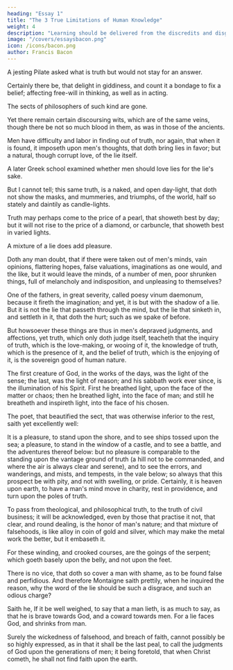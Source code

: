 ```yaml
---
heading: "Essay 1"
title: "The 3 True Limitations of Human Knowledge"
weight: 4
description: "Learning should be delivered from the discredits and disgraces which it has received from disguised ignorance"
image: "/covers/essaysbacon.png"
icon: /icons/bacon.png
author: Francis Bacon
---
```



<!-- Francis Bacon
TO

THE RIGHT HONORABLE

MY VERY GOOD LORD

THE DUKE OF BUCKINGHAM

HIS GRACE, LORD

HIGH ADMIRAL OF ENGLAND

EXCELLENT LORD:


SALOMON saies; A good Name is as a precious oyntment; And I assure my selfe, such wil your Graces Name bee, with Posteritie. For your Fortune, and Merit both, have been Eminent. And you have planted Things, that are like to last. I doe now publish my Essayes; which, of all my other workes, have beene most Currant: For that, as it seemes, they come home, to Mens Businesse, and Bosomes. I have enlarged them, both in Number, and Weight; So that they are indeed a New Worke. I thought it therefore agreeable, to my Affection, and Obligation to your Grace, to prefix your Name before them, both in English, and in Latine. For I doe conceive, that the Latine Volume of them, (being in the Universall Language) may last, as long as Bookes last. My Instauration, I dedicated to the King: My Historie of Henry the Seventh, (which I have now also translated into Latine) and my Portions of Naturall History, to the Prince: And these I dedicate to your Grace; Being of the best Fruits, that by the good Encrease, which God gives to my Pen and Labours, I could yeeld. God leade your Grace by the Hand. Your Graces most Obliged and faithfull Servant,

FR. ST. ALBAN -->



<!-- 1 Of Truth

Of Death

Of Unity In Religion

Of Revenge

5 Of Adversity

Of Simulation And Dissimulation

Of Parents And Children

Of Marriage And Single Life

Of Envy

10 Of Love

Of Great Place

Of Boldness

Of Goodness and Goodness Of Nature

Of Nobility

15 Of Seditions And Troubles

Of Atheism

Of Superstition

Of Travel

Of Empire

Of Counsel

Of Delays

Of Cunning

Of Wisdom For A Man's Self

Of Innovations

Of Dispatch

Of Seeming Wise

Of Friendship

Of Expense

Of the True Greatness Of Kingdoms And Estates

Of Regiment Of Health

Of Suspicion

Of Discourse

Of Plantations

Of Riches

Of Prophecies

Of Ambition

Of Masques And Triumphs

Of Nature In Men

Of Custom And Education

Of Fortune

Of Usury

Of Youth And Age

Of Beauty

Of Deformity

Of Building

Of Gardens

Of Negotiating

Of Followers And Friends

Of Suitors

Of Studies

Of Faction

Of Ceremonies, And Respects

Of Praise

Of Vain-glory

Of Honor And Reputation

Of Judicature

Of Anger

Of Vicissitude Of Things

Of Fame -->

A jesting Pilate asked what is truth but would not stay for an answer.

Certainly there be, that delight in giddiness, and count it a bondage to fix a belief; affecting free-will in thinking, as well as in acting. 

The sects of philosophers of such kind are gone. 

Yet there remain certain discoursing wits, which are of the same veins, though there be not so much blood in them, as was in those of the ancients. 



Men have difficulty and labor in finding out of truth, nor again, that when it is found, it imposeth upon men's thoughts, that doth bring lies in favor; but a natural, though corrupt love, of the lie itself.

A later Greek school examined whether men should love lies for the lie's sake.

But I cannot tell; this same truth, is a naked, and open day-light, that doth not show the masks, and mummeries, and triumphs, of the world, half so stately and daintily as candle-lights.

Truth may perhaps come to the price of a pearl, that showeth best by day; but it will not rise to the price of a diamond, or carbuncle, that showeth best in varied lights. 

A mixture of a lie does add pleasure.

Doth any man doubt, that if there were taken out of men's minds, vain opinions, flattering hopes, false valuations, imaginations as one would, and the like, but it would leave the minds, of a number of men, poor shrunken things, full of melancholy and indisposition, and unpleasing to themselves?

One of the fathers, in great severity, called poesy vinum daemonum, because it fireth the imagination; and yet, it is but with the shadow of a lie. But it is not the lie that passeth through the mind, but the lie that sinketh in, and settleth in it, that doth the hurt; such as we spake of before.

But howsoever these things are thus in men's depraved judgments, and affections, yet truth, which only doth judge itself, teacheth that the inquiry of truth, which is the love-making, or wooing of it, the knowledge of truth, which is the presence of it, and the belief of truth, which is the enjoying of it, is the sovereign good of human nature.

The first creature of God, in the works of the days, was the light of the sense; the last, was the light of reason; and his sabbath work ever since, is the illumination of his Spirit. First he breathed light, upon the face of the matter or chaos; then he breathed light, into the face of man; and still he breatheth and inspireth light, into the face of his chosen. 

The poet, that beautified the sect, that was otherwise inferior to the rest, saith yet excellently well:

It is a pleasure, to stand upon the shore, and to see ships tossed upon the sea; a pleasure, to stand in the window of a castle, and to see a battle, and the adventures thereof below: but no pleasure is comparable to the standing upon the vantage ground of truth (a hill not to be commanded, and where the air is always clear and serene), and to see the errors, and wanderings, and mists, and tempests, in the vale below; so always that this prospect be with pity, and not with swelling, or pride. Certainly, it is heaven upon earth, to have a man's mind move in charity, rest in providence, and turn upon the poles of truth.

To pass from theological, and philosophical truth, to the truth of civil business; it will be acknowledged, even by those that practise it not, that clear, and round dealing, is the honor of man's nature; and that mixture of falsehoods, is like alloy in coin of gold and silver, which may make the metal work the better, but it embaseth it. 

For these winding, and crooked courses, are the goings of the serpent; which goeth basely upon the belly, and not upon the feet.

There is no vice, that doth so cover a man with shame, as to be found false and perfidious. And therefore Montaigne saith prettily, when he inquired the reason, why the word of the lie should be such a disgrace, and such an odious charge? 

Saith he, If it be well weighed, to say that a man lieth, is as much to say, as that he is brave towards God, and a coward towards men. For a lie faces God, and shrinks from man. 

Surely the wickedness of falsehood, and breach of faith, cannot possibly be so highly expressed, as in that it shall be the last peal, to call the judgments of God upon the generations of men; it being foretold, that when Christ cometh, he shall not find faith upon the earth.
